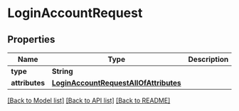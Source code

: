 # LoginAccountRequest

## Properties
Name | Type | Description | Notes
------------ | ------------- | ------------- | -------------
**type** | **String** |  | 
**attributes** | [**LoginAccountRequestAllOfAttributes**](LoginAccountRequestAllOfAttributes.md) |  | 

[[Back to Model list]](../README.md#documentation-for-models) [[Back to API list]](../README.md#documentation-for-api-endpoints) [[Back to README]](../README.md)


